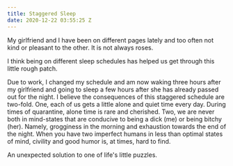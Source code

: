 ```yaml
---
title: Staggered Sleep
date: 2020-12-22 03:55:25 Z
---
```


My girlfriend and I have been on different pages lately and too often not kind or pleasant to the other. It is not always roses.

I think being on different sleep schedules has helped us get through this little rough patch.

Due to work, I changed my schedule and am now waking three hours after my girlfriend and going to sleep a few hours after she has already passed out for the night. I believe the consequences of this staggered schedule are two-fold. One, each of us gets a little alone and quiet time every day. During times of quarantine, alone time is rare and cherished. Two, we are never both in mind-states that are conducive to being a dick (me) or being bitchy (her). Namely, grogginess in the morning and exhaustion towards the end of the night. When you have two imperfect humans in less than optimal states of mind, civility and good humor is, at times, hard to find.

An unexpected solution to one of life's little puzzles.
